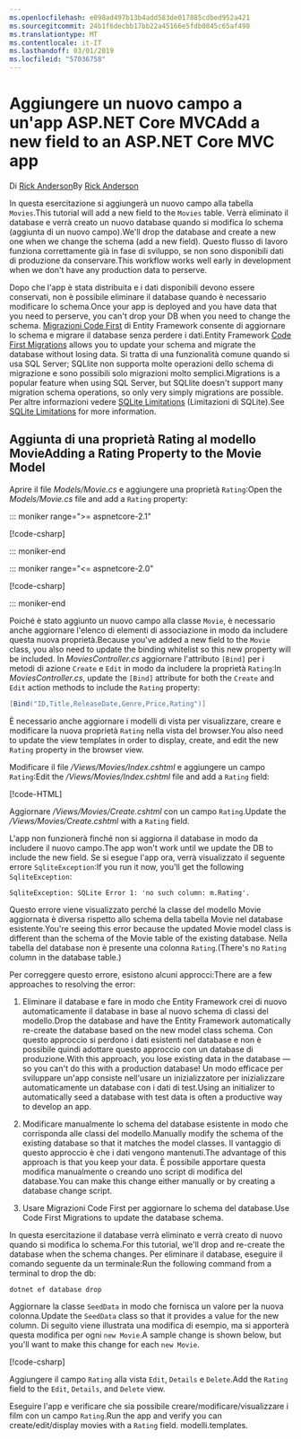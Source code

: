 ```yaml
---
ms.openlocfilehash: e098ad497b13b4add583de017885cdbed952a421
ms.sourcegitcommit: 24b1f6decbb17bb22a45166e5fdb0845c65af498
ms.translationtype: MT
ms.contentlocale: it-IT
ms.lasthandoff: 03/01/2019
ms.locfileid: "57036758"
---
```

<!-- This include not used by windows version -->
# <a name="add-a-new-field-to-an-aspnet-core-mvc-app"></a><span data-ttu-id="590a7-101">Aggiungere un nuovo campo a un'app ASP.NET Core MVC</span><span class="sxs-lookup"><span data-stu-id="590a7-101">Add a new field to an ASP.NET Core MVC app</span></span>

<span data-ttu-id="590a7-102">Di [Rick Anderson](https://twitter.com/RickAndMSFT)</span><span class="sxs-lookup"><span data-stu-id="590a7-102">By [Rick Anderson](https://twitter.com/RickAndMSFT)</span></span>

<span data-ttu-id="590a7-103">In questa esercitazione si aggiungerà un nuovo campo alla tabella `Movies`.</span><span class="sxs-lookup"><span data-stu-id="590a7-103">This tutorial will add a new field to the `Movies` table.</span></span> <span data-ttu-id="590a7-104">Verrà eliminato il database e verrà creato un nuovo database quando si modifica lo schema (aggiunta di un nuovo campo).</span><span class="sxs-lookup"><span data-stu-id="590a7-104">We'll drop the database and create a new one when we change the schema (add a new field).</span></span> <span data-ttu-id="590a7-105">Questo flusso di lavoro funziona correttamente già in fase di sviluppo, se non sono disponibili dati di produzione da conservare.</span><span class="sxs-lookup"><span data-stu-id="590a7-105">This workflow works well early in development when we don't have any production data to perserve.</span></span>

<span data-ttu-id="590a7-106">Dopo che l'app è stata distribuita e i dati disponibili devono essere conservati, non è possibile eliminare il database quando è necessario modificare lo schema.</span><span class="sxs-lookup"><span data-stu-id="590a7-106">Once your app is deployed and you have data that you need to perserve, you can't drop your DB when you need to change the schema.</span></span> <span data-ttu-id="590a7-107">[Migrazioni Code First](/ef/core/get-started/aspnetcore/new-db) di Entity Framework consente di aggiornare lo schema e migrare il database senza perdere i dati.</span><span class="sxs-lookup"><span data-stu-id="590a7-107">Entity Framework [Code First Migrations](/ef/core/get-started/aspnetcore/new-db) allows you to update your schema and migrate the database without losing data.</span></span> <span data-ttu-id="590a7-108">Si tratta di una funzionalità comune quando si usa SQL Server; SQLlite non supporta molte operazioni dello schema di migrazione e sono possibili solo migrazioni molto semplici.</span><span class="sxs-lookup"><span data-stu-id="590a7-108">Migrations is a popular feature when using SQL Server, but SQLlite doesn't support many migration schema operations, so only very simply migrations are possible.</span></span> <span data-ttu-id="590a7-109">Per altre informazioni vedere [SQLite Limitations](/ef/core/providers/sqlite/limitations) (Limitazioni di SQLite).</span><span class="sxs-lookup"><span data-stu-id="590a7-109">See [SQLite Limitations](/ef/core/providers/sqlite/limitations) for more information.</span></span>

## <a name="adding-a-rating-property-to-the-movie-model"></a><span data-ttu-id="590a7-110">Aggiunta di una proprietà Rating al modello Movie</span><span class="sxs-lookup"><span data-stu-id="590a7-110">Adding a Rating Property to the Movie Model</span></span>

<span data-ttu-id="590a7-111">Aprire il file *Models/Movie.cs* e aggiungere una proprietà `Rating`:</span><span class="sxs-lookup"><span data-stu-id="590a7-111">Open the *Models/Movie.cs* file and add a `Rating` property:</span></span>

::: moniker range=">= aspnetcore-2.1"

[!code-csharp[](~/tutorials/first-mvc-app/start-mvc/sample/MvcMovie21/Models/MovieDateRating.cs?highlight=12&name=snippet)]

::: moniker-end

::: moniker range="<= aspnetcore-2.0"

[!code-csharp[](~/tutorials/first-mvc-app/start-mvc/sample/MvcMovie/Models/MovieDateRating.cs?highlight=11&range=7-18)]

::: moniker-end

<span data-ttu-id="590a7-112">Poiché è stato aggiunto un nuovo campo alla classe `Movie`, è necessario anche aggiornare l'elenco di elementi di associazione in modo da includere questa nuova proprietà.</span><span class="sxs-lookup"><span data-stu-id="590a7-112">Because you've added a new field to the `Movie` class, you also need to update the binding whitelist so this new property will be included.</span></span> <span data-ttu-id="590a7-113">In *MoviesController.cs* aggiornare l'attributo `[Bind]` per i metodi di azione `Create` e `Edit` in modo da includere la proprietà `Rating`:</span><span class="sxs-lookup"><span data-stu-id="590a7-113">In *MoviesController.cs*, update the `[Bind]` attribute for both the `Create` and `Edit` action methods to include the `Rating` property:</span></span>

```csharp
[Bind("ID,Title,ReleaseDate,Genre,Price,Rating")]
   ```

<span data-ttu-id="590a7-114">È necessario anche aggiornare i modelli di vista per visualizzare, creare e modificare la nuova proprietà `Rating` nella vista del browser.</span><span class="sxs-lookup"><span data-stu-id="590a7-114">You also need to update the view templates in order to display, create, and edit the new `Rating` property in the browser view.</span></span>

<span data-ttu-id="590a7-115">Modificare il file */Views/Movies/Index.cshtml* e aggiungere un campo `Rating`:</span><span class="sxs-lookup"><span data-stu-id="590a7-115">Edit the */Views/Movies/Index.cshtml* file and add a `Rating` field:</span></span>

[!code-HTML[](~/tutorials/first-mvc-app/start-mvc/sample/MvcMovie/Views/Movies/IndexGenreRating.cshtml?highlight=17,39&range=24-64)]

<span data-ttu-id="590a7-116">Aggiornare */Views/Movies/Create.cshtml* con un campo `Rating`.</span><span class="sxs-lookup"><span data-stu-id="590a7-116">Update the */Views/Movies/Create.cshtml* with a `Rating` field.</span></span>

<span data-ttu-id="590a7-117">L'app non funzionerà finché non si aggiorna il database in modo da includere il nuovo campo.</span><span class="sxs-lookup"><span data-stu-id="590a7-117">The app won't work until we update the DB to include the new field.</span></span> <span data-ttu-id="590a7-118">Se si esegue l'app ora, verrà visualizzato il seguente errore `SqliteException`:</span><span class="sxs-lookup"><span data-stu-id="590a7-118">If you run it now, you'll get the following `SqliteException`:</span></span>

```
SqliteException: SQLite Error 1: 'no such column: m.Rating'.
```

<span data-ttu-id="590a7-119">Questo errore viene visualizzato perché la classe del modello Movie aggiornata è diversa rispetto allo schema della tabella Movie nel database esistente.</span><span class="sxs-lookup"><span data-stu-id="590a7-119">You're seeing this error because the updated Movie model class is different than the schema of the Movie table of the existing database.</span></span> <span data-ttu-id="590a7-120">Nella tabella del database non è presente una colonna `Rating`.</span><span class="sxs-lookup"><span data-stu-id="590a7-120">(There's no `Rating` column in the database table.)</span></span>

<span data-ttu-id="590a7-121">Per correggere questo errore, esistono alcuni approcci:</span><span class="sxs-lookup"><span data-stu-id="590a7-121">There are a few approaches to resolving the error:</span></span>

1. <span data-ttu-id="590a7-122">Eliminare il database e fare in modo che Entity Framework crei di nuovo automaticamente il database in base al nuovo schema di classi del modello.</span><span class="sxs-lookup"><span data-stu-id="590a7-122">Drop the database and have the Entity Framework automatically re-create the database based on the new model class schema.</span></span> <span data-ttu-id="590a7-123">Con questo approccio si perdono i dati esistenti nel database e non è possibile quindi adottare questo approccio con un database di produzione.</span><span class="sxs-lookup"><span data-stu-id="590a7-123">With this approach, you lose existing data in the database — so you can't do this with a production database!</span></span> <span data-ttu-id="590a7-124">Un modo efficace per sviluppare un'app consiste nell'usare un inizializzatore per inizializzare automaticamente un database con i dati di test.</span><span class="sxs-lookup"><span data-stu-id="590a7-124">Using an initializer to automatically seed a database with test data is often a productive way to develop an app.</span></span>

2. <span data-ttu-id="590a7-125">Modificare manualmente lo schema del database esistente in modo che corrisponda alle classi del modello.</span><span class="sxs-lookup"><span data-stu-id="590a7-125">Manually modify the schema of the existing database so that it matches the model classes.</span></span> <span data-ttu-id="590a7-126">Il vantaggio di questo approccio è che i dati vengono mantenuti.</span><span class="sxs-lookup"><span data-stu-id="590a7-126">The advantage of this approach is that you keep your data.</span></span> <span data-ttu-id="590a7-127">È possibile apportare questa modifica manualmente o creando uno script di modifica del database.</span><span class="sxs-lookup"><span data-stu-id="590a7-127">You can make this change either manually or by creating a database change script.</span></span>

3. <span data-ttu-id="590a7-128">Usare Migrazioni Code First per aggiornare lo schema del database.</span><span class="sxs-lookup"><span data-stu-id="590a7-128">Use Code First Migrations to update the database schema.</span></span>

<span data-ttu-id="590a7-129">In questa esercitazione il database verrà eliminato e verrà creato di nuovo quando si modifica lo schema.</span><span class="sxs-lookup"><span data-stu-id="590a7-129">For this tutorial, we'll drop and re-create the database when the schema changes.</span></span> <span data-ttu-id="590a7-130">Per eliminare il database, eseguire il comando seguente da un terminale:</span><span class="sxs-lookup"><span data-stu-id="590a7-130">Run the following command from a terminal to drop the db:</span></span>

`dotnet ef database drop`

<span data-ttu-id="590a7-131">Aggiornare la classe `SeedData` in modo che fornisca un valore per la nuova colonna.</span><span class="sxs-lookup"><span data-stu-id="590a7-131">Update the `SeedData` class so that it provides a value for the new column.</span></span> <span data-ttu-id="590a7-132">Di seguito viene illustrata una modifica di esempio, ma si apporterà questa modifica per ogni `new Movie`.</span><span class="sxs-lookup"><span data-stu-id="590a7-132">A sample change is shown below, but you'll want to make this change for each `new Movie`.</span></span>

[!code-csharp[](~/tutorials/first-mvc-app/start-mvc/sample/MvcMovie/Models/SeedDataRating.cs?name=snippet1&highlight=6)]

<span data-ttu-id="590a7-133">Aggiungere il campo `Rating` alla vista `Edit`, `Details` e `Delete`.</span><span class="sxs-lookup"><span data-stu-id="590a7-133">Add the `Rating` field to the `Edit`, `Details`, and `Delete` view.</span></span>

<span data-ttu-id="590a7-134">Eseguire l'app e verificare che sia possibile creare/modificare/visualizzare i film con un campo `Rating`.</span><span class="sxs-lookup"><span data-stu-id="590a7-134">Run the app and verify you can create/edit/display movies with a `Rating` field.</span></span> <span data-ttu-id="590a7-135">modelli.</span><span class="sxs-lookup"><span data-stu-id="590a7-135">templates.</span></span>
